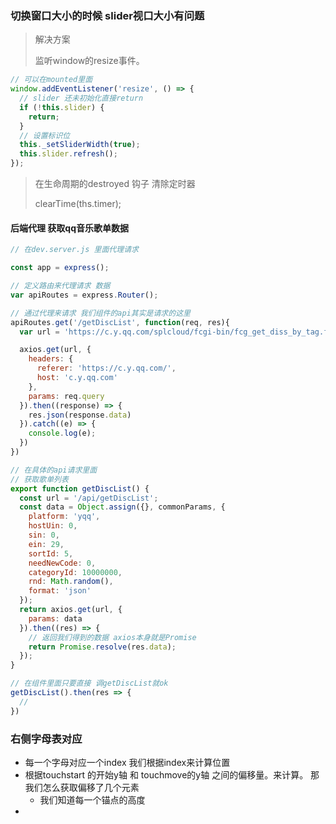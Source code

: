 ### 切换窗口大小的时候 slider视口大小有问题

> 解决方案 
>
> 监听window的resize事件。

```javascript
// 可以在mounted里面
window.addEventListener('resize', () => {
  // slider 还未初始化直接return
  if (!this.slider) {
  	return;
  }
  // 设置标识位
  this._setSliderWidth(true);
  this.slider.refresh();
});
```



> 在生命周期的destroyed 钩子 清除定时器
>
> clearTime(ths.timer);



#### 后端代理 获取qq音乐歌单数据

```javascript
// 在dev.server.js 里面代理请求

const app = express();

// 定义路由来代理请求 数据
var apiRoutes = express.Router();

// 通过代理来请求 我们组件的api其实是请求的这里
apiRoutes.get('/getDiscList', function(req, res){
  var url = 'https://c.y.qq.com/splcloud/fcgi-bin/fcg_get_diss_by_tag.fcg';

  axios.get(url, {
    headers: {
      referer: 'https://c.y.qq.com/',
      host: 'c.y.qq.com'
    },
    params: req.query
  }).then((response) => {
    res.json(response.data)
  }).catch((e) => {
    console.log(e);
  })
})

// 在具体的api请求里面
// 获取歌单列表
export function getDiscList() {
  const url = '/api/getDiscList';
  const data = Object.assign({}, commonParams, {
    platform: 'yqq',
    hostUin: 0,
    sin: 0,
    ein: 29,
    sortId: 5,
    needNewCode: 0,
    categoryId: 10000000,
    rnd: Math.random(),
    format: 'json'
  });
  return axios.get(url, {
    params: data
  }).then((res) => {
    // 返回我们得到的数据 axios本身就是Promise
    return Promise.resolve(res.data);
  });
}

// 在组件里面只要直接 调getDiscList就ok
getDiscList().then(res => {
  // 
})
```





### 右侧字母表对应

* 每一个字母对应一个index 我们根据index来计算位置
* 根据touchstart 的开始y轴 和 touchmove的y轴 之间的偏移量。来计算。 那我们怎么获取偏移了几个元素
  * 我们知道每一个锚点的高度 
* ​